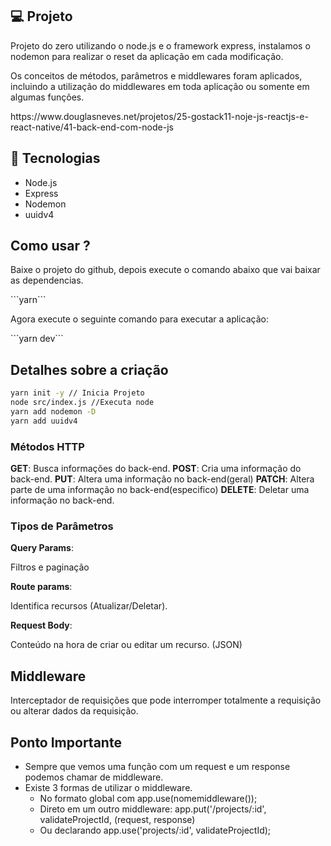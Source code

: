 ## :computer: Projeto
<p>Projeto do zero utilizando o node.js e o framework express, instalamos o nodemon para realizar o reset da aplicação em cada modificação.</p>
<p>Os conceitos de métodos, parâmetros e middlewares foram aplicados, incluindo a utilização do middlewares em toda aplicação ou somente em algumas funções.</p>
<p>https://www.douglasneves.net/projetos/25-gostack11-noje-js-reactjs-e-react-native/41-back-end-com-node-js</p>

## :rocket: Tecnologias
- Node.js
- Express
- Nodemon 
- uuidv4

## Como usar ? 
<p>Baixe o projeto do github, depois execute o comando abaixo que vai baixar as dependencias.</p>
```yarn```

<p>Agora execute o seguinte comando para executar a aplicação:</p>
```yarn dev```


## Detalhes sobre a criação
```bash
yarn init -y // Inicia Projeto
node src/index.js //Executa node
yarn add nodemon -D
yarn add uuidv4
```

### Métodos HTTP
**GET**: Busca informações do back-end.
**POST**: Cria uma informação do back-end.
**PUT**: Altera uma informação no back-end(geral)
**PATCH**: Altera parte de uma informação no back-end(especifico)
**DELETE**: Deletar uma informação no back-end.


### Tipos de Parâmetros
**Query Params**: <p>Filtros e paginação</p>
**Route params**: <p>Identifica recursos (Atualizar/Deletar).</p>
**Request Body**: <p>Conteúdo na hora de criar ou editar um recurso. (JSON)</p>


## Middleware
<p>Interceptador de requisições que pode interromper totalmente a requisição ou alterar dados da requisição.</p>

## Ponto Importante
- Sempre que vemos uma função com um request e um response podemos chamar de middleware.
- Existe 3 formas de utilizar o middleware.
  - No formato global com app.use(nomemiddleware());
  - Direto em um outro middleware: app.put('/projects/:id', validateProjectId, (request, response)
  - Ou declarando app.use('projects/:id', validateProjectId);
